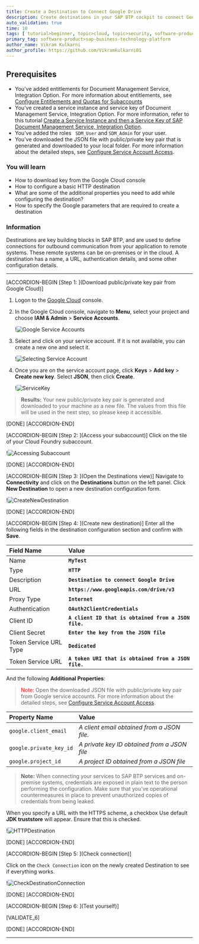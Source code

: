 ```yaml
---
title: Create a Destination to Connect Google Drive
description: Create destinations in your SAP BTP cockpit to connect Google Drive with Document Management Service, Integration Option.
auto_validation: true
time: 10
tags: [ tutorial>beginner, topic>cloud, topic>security, software-product-function>sap-btp-cockpit, software-product>sap-document-management-service ]
primary_tag: software-product>sap-business-technology-platform
author_name: Vikram Kulkarni
author_profile: https://github.com/Vikramkulkarni01
---
```


## Prerequisites
 - You've added entitlements for Document Management Service, Integration Option. For more information about entitlements, see [Configure Entitlements and Quotas for Subaccounts](https://help.sap.com/docs/btp/sap-business-technology-platform/configure-entitlements-and-quotas-for-subaccounts?version=Cloud)
 - You've created a service instance and service key of Document Management Service, Integration Option. For more information, refer to this tutorial [Create a Service Instance and then a Service Key of SAP Document Management Service, Integration Option](btp-sdm-gwi-create-serviceinstance).
 - You've added the roles `	SDM_User` and `SDM_Admin` for your user.
 - You've downloaded the JSON file with public/private key pair that is generated and downloaded to your local folder. For more information about the detailed steps, see [Configure Service Account Access](https://developers.google.com/workspace/guides/create-credentials?hl=en#create_credentials_for_a_service_account).

### You will learn
 - How to download key from the Google Cloud console
 - How to configure a basic HTTP destination
 - What are some of the additional properties you need to add while configuring the destination?
 - How to specify the Google parameters that are required to create a destination

### Information
  Destinations are key building blocks in SAP BTP, and are used to define connections for outbound communication from your application to remote systems. These remote systems can be on-premises or in the cloud. A destination has a name, a URL, authentication details, and some other configuration details.

---


[ACCORDION-BEGIN [Step 1: ](Download public/private key pair from Google Cloud)]

1. Logon to the [Google Cloud](https://console.cloud.google.com/projectselector2/iam-admin/serviceaccounts?pli=1&supportedpurview=project) console.

2. In the Google Cloud console, navigate to **Menu**, select your project and choose **IAM & Admin** > **Service Accounts**.

    !![Google Service Accounts](AccessingGoogleCloudConsole.png)

3. Select and click on your service account. If it is not available, you can create a new one and select it.

    !![Selecting Service Account](Select_Service_Account.png)

4. Once you are on the service account page, click **Keys** > **Add key** > **Create new key**. Select **JSON**, then click **Create**.

    !![ServiceKey](Creating_Service_key_min.gif)

>**Results:** Your new public/private key pair is generated and downloaded to your machine as a new file. The values from this file will be used in the next step, so please keep it accessible.

[DONE]
[ACCORDION-END]


[ACCORDION-BEGIN [Step 2: ](Access your subaccount)]
Click on the tile of your Cloud Foundry subaccount.

  !![Accessing Subaccount](SubaccountAccess.png)

[DONE]
[ACCORDION-END]

[ACCORDION-BEGIN [Step 3: ](Open the Destinations view)]
 Navigate to **Connectivity** and click on the **Destinations** button on the left panel. Click **New Destination** to open a new destination configuration form.

  !![CreateNewDestination](CreateNewDestination.png)

[DONE]
[ACCORDION-END]


[ACCORDION-BEGIN [Step 4: ](Create new destination)]
Enter all the following fields in the destination configuration section and confirm with **Save**.

  Field Name     | Value
  :------------- | :-------------
  Name           | **`MyTest`**
  Type           | **`HTTP`**
  Description    | **`Destination to connect Google Drive`**
  URL            | **`https://www.googleapis.com/drive/v3`**
  Proxy Type     | **`Internet`**
  Authentication | **`OAuth2ClientCredentials`**
  Client ID      | **`A client ID that is obtained from a JSON file.`**
  Client Secret  | **`Enter the key from the JSON file`**
  Token Service URL Type | **`Dedicated`**
  Token Service URL | **`A token URI that is obtained from a JSON file.`**



  And the following **Additional Properties**:

  > <span style="color:red"> Note: </span> Open the downloaded JSON file with public/private key pair from Google service accounts. For more information about the detailed steps, see [Configure Service Account Access](https://developers.google.com/workspace/guides/create-credentials?hl=en#create_credentials_for_a_service_account).


  Property Name     | Value
  :------------- | :-------------
  `google.client_email` | *A client email obtained from a JSON file.*
  `google.private_key_id` | *A private key ID obtained from a JSON file*
  `google.project_id` | *A project ID obtained from a JSON file*

  > **Note:**
  When connecting your services to SAP BTP services and on-premise systems, credentials are exposed in plain text to the person performing the configuration. Make sure that you've operational countermeasures in place to prevent unauthorized copies of credentials from being leaked.

  When you specify a URL with the HTTPS scheme, a checkbox Use default **JDK truststore** will appear. Ensure that this is checked.

  !![HTTPDestination](NewDestinatioFormat_v1.png)


[DONE]
[ACCORDION-END]

[ACCORDION-BEGIN [Step 5: ](Check connection)]

Click on the `Check Connection` icon on the newly created Destination to see if everything works.

  !![CheckDestinationConnection](CheckDestinationConnection.png)

[DONE]
[ACCORDION-END]

[ACCORDION-BEGIN [Step 6: ](Test yourself)]

 [VALIDATE_6]

[DONE]
[ACCORDION-END]


---
